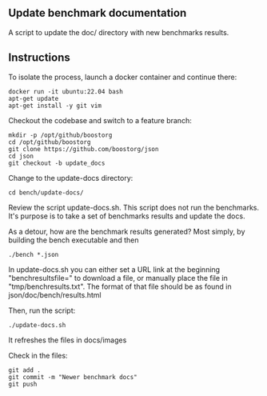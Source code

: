 
## Update benchmark documentation

A script to update the doc/ directory with new benchmarks results.

## Instructions

To isolate the process, launch a docker container and continue there:

```
docker run -it ubuntu:22.04 bash
apt-get update
apt-get install -y git vim
```

Checkout the codebase and switch to a feature branch:

```
mkdir -p /opt/github/boostorg
cd /opt/github/boostorg
git clone https://github.com/boostorg/json
cd json
git checkout -b update_docs
```

Change to the update-docs directory:  

```
cd bench/update-docs/
```

Review the script update-docs.sh. This script does not run the benchmarks. It's purpose is to take a set of benchmarks results and update the docs.    

As a detour, how are the benchmark results generated? Most simply, by building the bench executable and then  

```
./bench *.json
```

In update-docs.sh you can either set a URL link at the beginning "benchresultsfile=" to download a file, or manually place the file in "tmp/benchresults.txt". The format of that file should be as found in json/doc/bench/results.html  

Then, run the script:  

```
./update-docs.sh
```

It refreshes the files in docs/images  

Check in the files:  

```
git add .
git commit -m "Newer benchmark docs"
git push
```
